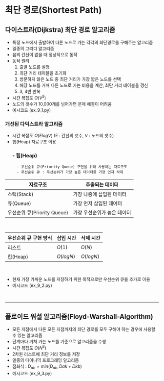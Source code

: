 # 최단 경로(Shortest Path)
## 다이스트라(Dijkstra) 최단 경로 알고리즘
- 특정 노드에서 출발하여 다른 노드로 가는 각각의 최단경로를 구해주는 알고리즘
- 일종의 그리디 알고리즘
- 음의 간선이 없을 때 정상적으로 동작
- 동작 원리
    1. 출발 노드를 설정
    2. 최단 거리 테이블을 초기화
    3. 방문하지 않은 노드 중 최단 거리가 가장 짧은 노드를 선택
    4. 해당 노드를 거쳐 다른 노드로 가는 비용을 계산, 최단 거리 테이블을 갱신
    5. 3, 4번 반복
- 시간 복잡도 $O(V^2)$
- 노드의 갯수가 10,000개를 넘어가면 문제 해결이 어려움
- 예시코드 (ex_9_1.py)

### 개선된 다익스트라 알고리즘
- 시간 복잡도 $O(ElogV)$  (E : 간선의 갯수, V : 노드의 갯수)
- 힙(Heap) 자료구조 이용
    ### - 힙(Heap)
        - 우선순위 큐(Priority Queue) 구현을 위해 사용하는 자료구조
        - 우선순위 큐 : 우선순위가 가장 높은 데이터를 가장 먼저 삭제

|자료구조|추출되는 데이터|
|---|---|
|스택(Stack)|가장 나중에 삽입된 데이터|
|큐(Queue)|가장 먼저 삽입된 데이터|
|우선순위 큐(Priority Queue)|가장 우선순위가 높은 데이터|

<br>

|우선순위 큐 구현 방식|삽입 시간|삭제 시간|
|---|---|---|
|리스트|$O(1)$|$O(N)$|
|힙(Heap)|$O(logN)$|$O(logN)$|

<br>

- 현재 가장 가까운 노드를 저장하기 위한 목적으로만 우선순위 큐를 추가로 이용
- 예시코드 (ex_9_2.py)

<br>

---
## 플로이드 워셜 알고리즘(Floyd-Warshall-Algorithm)
- 모든 지점에서 다른 모든 지점까지의 최단 경로를 모두 구해야 하는 경우에 사용할 수 있는 알고리즘
- 단계마다 거쳐 가는 노드를 기준으로 알고리즘을 수행
- 시간 복잡도 $O(N^3)$
- 2차원 리스트에 최단 거리 정보를 저장
- 일종의 다이나믹 프로그래밍 알고리즘
- 점화식 : $D_{ab}=min(D_{ab}, D{ak}+D{kb})$
- 예시코드 (ex_9_3.py)